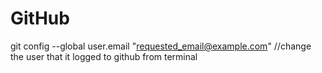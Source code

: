 # GitHub

git config --global user.email "requested_email@example.com" //change the user that it logged to github from terminal
